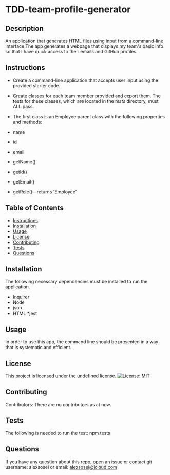 # TDD-team-profile-generator
## Description
An application that generates HTML files using input from a command-line interface.The app generates a webpage that displays my team's basic info
so that I have quick access to their emails and GitHub profiles.
## Instructions
- Create a command-line application that accepts user input using the provided starter code.

- Create classes for each team member provided and export them. The tests for these classes, which are located in the _tests_ directory, must ALL pass.

- The first class is an Employee parent class with the following properties and methods:
- name
- id
- email
- getName()
- getId()
- getEmail()
- getRole()—returns 'Employee'

## Table of Contents
  * [Instructions](#instruction)
  * [Installation](#installation)
  * [Usage](#usage)
  * [License](#license)
  * [Contributing](#contributing)
  * [Tests](#tests)
  * [Questions](#questions)
  ## Installation
  The following necessary dependencies must be installed to run the application.
  * Inquirer
  * Node
  * json
  * HTML
  *jest
  ## Usage 
  In order to use this app, the command line should be presented in a way that is systematic and efficient. 
  ## License
  This project is licensed under the undefined license.
  [![License: MIT](https://img.shields.io/badge/License-MIT-yellow.svg)](https://opensource.org/licenses/MIT)
  ## Contributing
  Contributors: There are no contributors as at now.
  ## Tests
  The following is needed to run the test: npm tests
  ## Questions
  If you have any question about this repo, open an issue or contact git username: alexsosei or email: alexsosei@icloud.com
  

